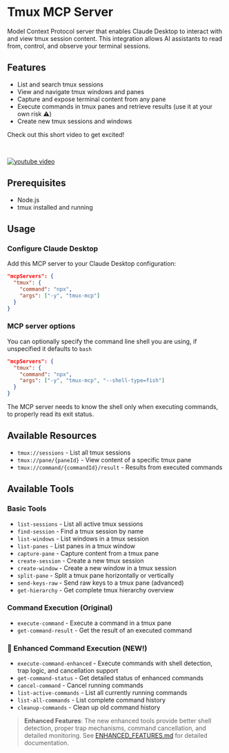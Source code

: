 # Tmux MCP Server

Model Context Protocol server that enables Claude Desktop to interact with and view tmux session content. This integration allows AI assistants to read from, control, and observe your terminal sessions.

## Features

- List and search tmux sessions
- View and navigate tmux windows and panes
- Capture and expose terminal content from any pane
- Execute commands in tmux panes and retrieve results (use it at your own risk ⚠️)
- Create new tmux sessions and windows

Check out this short video to get excited!

</br>

[![youtube video](http://i.ytimg.com/vi/3W0pqRF1RS0/hqdefault.jpg)](https://www.youtube.com/watch?v=3W0pqRF1RS0)

## Prerequisites

- Node.js
- tmux installed and running

## Usage

### Configure Claude Desktop

Add this MCP server to your Claude Desktop configuration:

```json
"mcpServers": {
  "tmux": {
    "command": "npx",
    "args": ["-y", "tmux-mcp"]
  }
}
```

### MCP server options

You can optionally specify the command line shell you are using, if unspecified it defaults to `bash`

```json
"mcpServers": {
  "tmux": {
    "command": "npx",
    "args": ["-y", "tmux-mcp", "--shell-type=fish"]
  }
}
```

The MCP server needs to know the shell only when executing commands, to properly read its exit status.

## Available Resources

- `tmux://sessions` - List all tmux sessions
- `tmux://pane/{paneId}` - View content of a specific tmux pane
- `tmux://command/{commandId}/result` - Results from executed commands

## Available Tools

### Basic Tools
- `list-sessions` - List all active tmux sessions
- `find-session` - Find a tmux session by name
- `list-windows` - List windows in a tmux session
- `list-panes` - List panes in a tmux window
- `capture-pane` - Capture content from a tmux pane
- `create-session` - Create a new tmux session
- `create-window` - Create a new window in a tmux session
- `split-pane` - Split a tmux pane horizontally or vertically
- `send-keys-raw` - Send raw keys to a tmux pane (advanced)
- `get-hierarchy` - Get complete tmux hierarchy overview

### Command Execution (Original)
- `execute-command` - Execute a command in a tmux pane
- `get-command-result` - Get the result of an executed command

### 🚀 Enhanced Command Execution (NEW!)
- `execute-command-enhanced` - Execute commands with shell detection, trap logic, and cancellation support
- `get-command-status` - Get detailed status of enhanced commands
- `cancel-command` - Cancel running commands
- `list-active-commands` - List all currently running commands
- `list-all-commands` - List complete command history
- `cleanup-commands` - Clean up old command history

> **Enhanced Features**: The new enhanced tools provide better shell detection, proper trap mechanisms, command cancellation, and detailed monitoring. See [ENHANCED_FEATURES.md](./ENHANCED_FEATURES.md) for detailed documentation.

